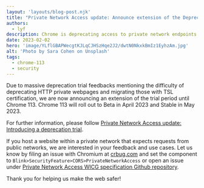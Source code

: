 ```yaml
---
layout: 'layouts/blog-post.njk'
title: "Private Network Access update: Announce extension of the Deprecation Trial"
authors:
  - lyf
description: Chrome is deprecating access to private network endpoints from non-secure public websites as part of the Private Network Access specification. A deprecation trial is available until Chrome 113.
date: 2023-02-02
hero: 'image/YLflGBAPWecgtKJLqCJHSzHqe2J2/dwtN0NkxkBmIz1EyhzAm.jpg'
alt: 'Photo by Sara Cohen on Unsplash'
tags:
  - chrome-113
  - security
---
```


Due to massive deprecation trial feedbacks mentioning the difficulty of deprecating HTTP
private webpages and migrating those with TSL certification, we are now announcing an extension of the trial period until Chrome 113. Chrome 113 will roll out to Beta in April 2023 and Stable in May 2023.

For further information, please follow [Private Network Access update: Introducing a deprecation trial](/blog/private-network-access-update/).

If you host a website within a private network that expects requests from
public networks, we are interested in your feedback and use cases.
Let us know by filing an issue with Chromium at [crbug.com](crbug.com) and set
the component to `Blink>SecurityFeature>CORS>PrivateNetworkAccess` or open an issue
under [Private Network Access WICG specification Github repository](https://github.com/WICG/local-network-access/issues).

Thank you for helping us make the web safer!


